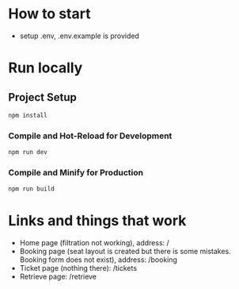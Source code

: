 # How to start
- setup .env, .env.example is provided

# Run locally
## Project Setup

```sh
npm install
```

### Compile and Hot-Reload for Development

```sh
npm run dev
```


### Compile and Minify for Production

```sh
npm run build
```

# Links and things that work
- Home page (filtration not working), address: /
- Booking page (seat layout is created but there is some mistakes. Booking form does not exist), address: /booking
- Ticket page (nothing there): /tickets
- Retrieve page: /retrieve